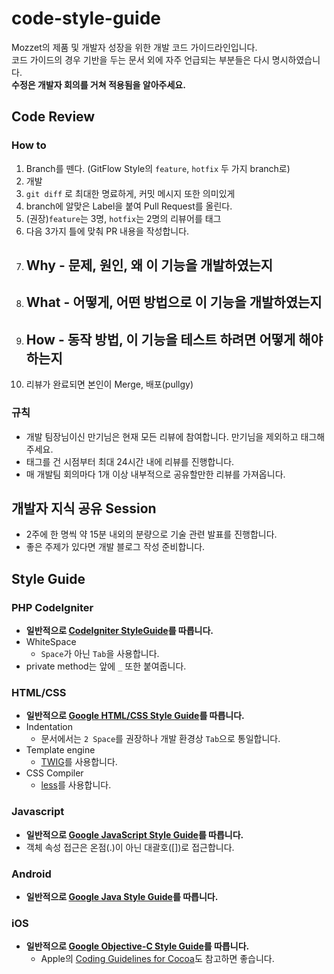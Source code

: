 # code-style-guide
Mozzet의 제품 및 개발자 성장을 위한 개발 코드 가이드라인입니다.  
코드 가이드의 경우 기반을 두는 문서 외에 자주 언급되는 부분들은 다시 명시하였습니다.  
**수정은 개발자 회의를 거쳐 적용됨을 알아주세요.**  

## Code Review
### How to
1. Branch를 뗀다. (GitFlow Style의 `feature`, `hotfix` 두 가지 branch로)
2. 개발
3. `git diff` 로 최대한 명료하게, 커밋 메시지 또한 의미있게
4. branch에 알맞은 Label을 붙여 Pull Request를 올린다. 
5. (권장)`feature`는 3명, `hotfix`는 2명의 리뷰어를 태그
6. 다음 3가지 틀에 맞춰 PR 내용을 작성합니다.
  1. ## Why - 문제, 원인, 왜 이 기능을 개발하였는지
  2. ## What - 어떻게, 어떤 방법으로 이 기능을 개발하였는지
  3. ## How - 동작 방법, 이 기능을 테스트 하려면 어떻게 해야 하는지
7. 리뷰가 완료되면 본인이 Merge, 배포(pullgy)

### 규칙
* 개발 팀장님이신 만기님은 현재 모든 리뷰에 참여합니다. 만기님을 제외하고 태그해주세요.
* 태그를 건 시점부터 최대 24시간 내에 리뷰를 진행합니다.
* 매 개발팀 회의마다 1개 이상 내부적으로 공유할만한 리뷰를 가져옵니다.

## 개발자 지식 공유 Session
* 2주에 한 명씩 약 15분 내외의 분량으로 기술 관련 발표를 진행합니다.
* 좋은 주제가 있다면 개발 블로그 작성 준비합니다.

## Style Guide

### PHP CodeIgniter
* **일반적으로 [CodeIgniter StyleGuide](https://ellislab.com/codeigniter/user-guide/general/styleguide.html)를 따릅니다.**
* WhiteSpace
	* `Space`가 아닌 `Tab`을 사용합니다.
* private method는 앞에 `_` 또한 붙여줍니다.

### HTML/CSS
* **일반적으로 [Google HTML/CSS Style Guide](http://google.github.io/styleguide/htmlcssguide.xml)를 따릅니다.**
* Indentation
	* 문서에서는 `2 Space`를 권장하나 개발 환경상 `Tab`으로 통일합니다.
* Template engine
	* [TWIG](http://twig.sensiolabs.org/)를 사용합니다.
* CSS Compiler
	* [less](http://lesscss.org/)를 사용합니다.

### Javascript
* **일반적으로 [Google JavaScript Style Guide](http://google.github.io/styleguide/javascriptguide.xml)를 따릅니다.**
* 객체 속성 접근은 온점(.)이 아닌 대괄호([])로 접근합니다.

### Android
* **일반적으로 [Google Java Style Guide](http://google.github.io/styleguide/javaguide.html)를 따릅니다.**

### iOS
* **일반적으로 [Google Objective-C Style Guide](http://google.github.io/styleguide/objcguide.xml)를 따릅니다.**
	* Apple의 [Coding Guidelines for Cocoa](https://developer.apple.com/library/mac/documentation/Cocoa/Conceptual/CodingGuidelines/CodingGuidelines.html#//apple_ref/doc/uid/10000146-SW1)도 참고하면 좋습니다.